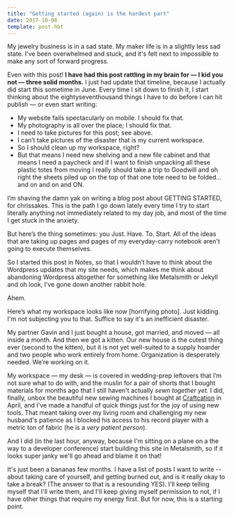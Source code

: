 ```yaml
---
title: "Getting started (again) is the hardest part"
date: 2017-10-08
template: post.hbt
---
```


My jewelry business is in a sad state. My maker life is in a slightly less sad state. I've been overwhelmed and stuck, and it's felt next to impossible to make any sort of forward progress.

Even with this post! **I have had this post rattling in my brain for — I kid you not — three solid months.** I just had update that timeline, because I actually did start this sometime in June. Every time I sit down to finish it, I start thinking about the eightyseventhousand things I have to do before I can hit publish — or even start writing:

* My website fails spectacularly on mobile. I should fix that.
* My photography is all over the place; I should fix that.
* I need to take pictures for this post; see above.
* I can’t take pictures of the disaster that is my current workspace.
* So I should clean up my workspace, right?
* But that means I need new shelving and a new file cabinet and that means I need a paycheck and if I want to finish unpacking all these plastic totes from moving I really should take a trip to Goodwill and oh right the sheets piled up on the top of that one tote need to be folded…and on and on and ON.

I’m shaving the damn yak on writing a blog post about GETTING STARTED, for chrissakes. This is the path I go down lately every time I try to start literally anything not immediately related to my day job, and most of the time I get stuck in the anxiety.

But here’s the thing sometimes: you Just. Have. To. Start. All of the ideas that are taking up pages and pages of my everyday-carry notebook aren't going to execute themselves.

So I started this post in Notes, so that I wouldn’t have to think about the Wordpress updates that my site needs, which makes me think about abandoning Wordpress altogether for something like Metalsmith or Jekyll and oh look, I’ve gone down another rabbit hole.

Ahem.

Here’s what my workspace looks like now [horrifying photo]. Just kidding. I'm not subjecting you to that. Suffice to say it's an inefficient disaster.

My partner Gavin and I just bought a house, got married, and moved — all inside a month. And then we got a kitten. Our new house is the cutest thing ever (second to the kitten), but it is not yet well-suited to a supply hoarder and two people who work entirely from home. Organization is desperately needed. We’re working on it.

My workspace — my desk — is covered in wedding-prep leftovers that I’m not sure what to do with, and the muslin for a pair of shorts that I bought materials for months ago that I still haven't actually _sewn together yet._ I did, finally, unbox the beautiful new sewing machines I bought at [Craftcation](URL) in April, and I've made a handful of quick things just for the joy of using new tools. That meant taking over my living room and challenging my new husband's patience as I blocked his access to his record player with a metric ton of fabric (he is a _very patient person_).

And I did (in the last hour, anyway, because I'm sitting on a plane on a the way to a developer conference) start building this site in Metalsmith, so if it looks super janky we'll go ahead and blame it on that!

It's just been a bananas few months. I have a list of posts I want to write -- about taking care of yourself, and getting burned out, and is it really okay to take a break? (The answer to that is a resounding YES). I'll keep telling myself that I'll write them, and I'll keep giving myself permission to not, if I have other things that require my energy first. But for now, this is a starting point.
